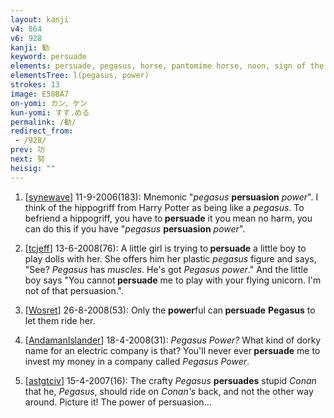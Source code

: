 ```yaml
---
layout: kanji
v4: 864
v6: 928
kanji: 勧
keyword: persuade
elements: persuade, pegasus, horse, pantomime horse, noon, sign of the horse, turkey, power, muscle, arnold
elementsTree: l(pegasus, power)
strokes: 13
image: E58BA7
on-yomi: カン、ケン
kun-yomi: すす.める
permalink: /勧/
redirect_from:
 - /928/
prev: 功
next: 努
heisig: ""
---
```


1) [<a href="http://kanji.koohii.com/profile/synewave">synewave</a>] 11-9-2006(183): Mnemonic &quot;<em>pegasus</em> <strong>persuasion</strong> <em>power</em>&quot;. I think of the hippogriff from Harry Potter as being like a <em>pegasus</em>. To befriend a hippogriff, you have to<strong> persuade</strong> it you mean no harm, you can do this if you have &quot;<em>pegasus</em> <strong>persuasion</strong> <em>power</em>&quot;.

2) [<a href="http://kanji.koohii.com/profile/tcjeff">tcjeff</a>] 13-6-2008(76): A little girl is trying to<strong> persuade</strong> a little boy to play dolls with her. She offers him her plastic <em>pegasus</em> figure and says, &quot;See? <em>Pegasus</em> has <em>muscles</em>. He&#039;s got <em>Pegasus</em> <em>power</em>.&quot; And the little boy says &quot;You cannot<strong> persuade</strong> me to play with your flying unicorn. I&#039;m not of that persuasion.&quot;.

3) [<a href="http://kanji.koohii.com/profile/Wosret">Wosret</a>] 26-8-2008(53): Only the <strong>power</strong>ful can<strong> persuade</strong> <strong>Pegasus</strong> to let them ride her.

4) [<a href="http://kanji.koohii.com/profile/AndamanIslander">AndamanIslander</a>] 18-4-2008(31): <em>Pegasus Power?</em> What kind of dorky name for an electric company is that? You&#039;ll never ever<strong> persuade</strong> me to invest my money in a company called <em>Pegasus Power</em>.

5) [<a href="http://kanji.koohii.com/profile/astgtciv">astgtciv</a>] 15-4-2007(16): The crafty <em>Pegasus</em> <strong>persuades</strong> stupid <em>Conan</em> that he, <em>Pegasus</em>, should ride on <em>Conan&#039;s</em> back, and not the other way around. Picture it! The power of persuasion...

